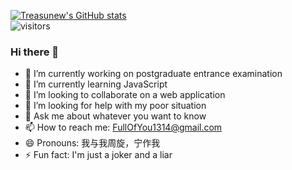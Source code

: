 [![Treasunew's GitHub stats](https://github-readme-stats.vercel.app/api?username=treasunew&show_icons=true&theme=radical)](https://github.com/treasunew/SillyLib)  
![visitors](https://visitor-badge.glitch.me/badge?page_id=fantingsheng.fantingsheng&left_color=green&right_color=red)  
### Hi there 👋

<!--
**treasunew/treasunew** is a ✨ _special_ ✨ repository because its `README.md` (this file) appears on your GitHub profile.

Here are some ideas to get you started:
--> 
- 🔭 I’m currently working on postgraduate entrance examination
- 🌱 I’m currently learning JavaScript
- 👯 I’m looking to collaborate on a web application
- 🤔 I’m looking for help with my poor situation
- 💬 Ask me about whatever you want to know
- 📫 How to reach me: FullOfYou1314@gmail.com
- 😄 Pronouns: 我与我周旋，宁作我
- ⚡ Fun fact: I'm just a joker and a liar
